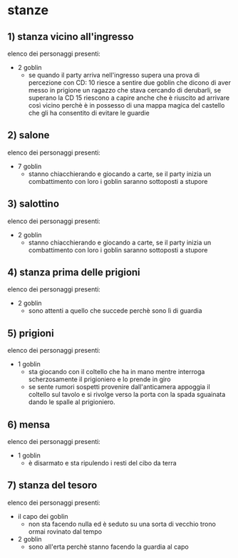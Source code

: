 # stanze
## 1) stanza vicino all'ingresso
elenco dei personaggi presenti:
- 2 goblin
	- se quando il party arriva nell'ingresso supera una prova di percezione con CD: 10 riesce a sentire due goblin che dicono di aver messo in prigione un ragazzo che stava cercando di derubarli, se superano la CD 15 riescono a capire anche che è riuscito ad arrivare così vicino perchè è in possesso di una mappa magica del castello che gli ha consentito di evitare le guardie
## 2) salone
elenco dei personaggi presenti:
- 7 goblin
	- stanno chiacchierando e giocando a carte, se il party inizia un combattimento con loro i goblin saranno sottoposti a stupore
## 3) salottino
elenco dei personaggi presenti:
- 2 goblin
	- stanno chiacchierando e giocando a carte, se il party inizia un combattimento con loro i goblin saranno sottoposti a stupore
## 4) stanza prima delle prigioni
elenco dei personaggi presenti:
- 2 goblin
	- sono attenti a quello che succede perchè sono lì di guardia
## 5) prigioni
elenco dei personaggi presenti:
- 1 goblin
	- sta giocando con il coltello che ha in mano mentre interroga scherzosamente il prigioniero e lo prende in giro
	- se sente rumori sospetti provenire dall'anticamera appoggia il coltello sul tavolo e si rivolge verso la porta con la spada sguainata dando le spalle al prigioniero.
## 6) mensa
elenco dei personaggi presenti:
- 1 goblin
	- è disarmato e sta ripulendo i resti del cibo da terra
## 7) stanza del tesoro
elenco dei personaggi presenti:
- il capo dei goblin
	- non sta facendo nulla ed è seduto su una sorta di vecchio trono ormai rovinato dal tempo
- 2 goblin
	- sono all'erta perchè stanno facendo la guardia al capo